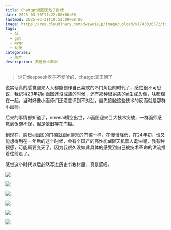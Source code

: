 ```yaml
---
title: Chatgpt画图无敌了卧槽
date: 2025-03-30T17:22:00+08:00
lastmod: 2025-03-31T10:52:00+08:00
image: https://res.cloudinary.com/dwzwo1e1p/image/upload/v1743326572/fd25d066d43767fb9cd6f1b71854132_gufcdq.png
tags:
  - AI
  - gpt
  - mygo
  - 动漫
categories:
  - 技术
description: 真是技术革命
---
```

> 说句deepseek孝子不爱听的，chatgpt真王朝了

说实话真的感觉迎来人人都能创作自己喜欢的冷门角色的时代了，感觉很不可思议，我记得23年初ai画图还没成熟的时候，还有那种很劣质的ai生成头像，啥都糊在一起，当时好像小画师们还没意识到不对劲，最先接触这些技术的反而就是那群小画师。

后来的事情都知道了，novelai横空出世，ai画图迎来巨大技术突破，一群画师感觉到饭碗不保，但是依旧存在门槛。

到现在，感觉ai画图的门槛就跟ai聊天的门槛一样，在慢慢降低，在24年初，谁又能想得到在一年后的这个时候，会有个国产的高性能ai聊天机器人诞生呢，我有种预感，可能真要变天了，因为我很久没如此具体的感受到自己被技术革命的洪流推着往前走了。

感觉这个时代以后必然写进历史书教材里，真是感叹。

![](https://res.cloudinary.com/dwzwo1e1p/image/upload/v1743326572/fd25d066d43767fb9cd6f1b71854132_gufcdq.png)

![](https://res.cloudinary.com/dwzwo1e1p/image/upload/v1743326602/b6296427d78a0e2187a9ff81c96c057_loytsy.png)

![](https://res.cloudinary.com/dwzwo1e1p/image/upload/v1743341170/7a84fdaea7ad57026a617ae28e6a178_hbxjmx.png)

![](https://res.cloudinary.com/dwzwo1e1p/image/upload/v1743341178/f4b2c6bb41588606e5d546f271789ed_knfdaj.png)

![](https://res.cloudinary.com/dwzwo1e1p/image/upload/v1743389540/ChatGPT_Image_2025%E5%B9%B43%E6%9C%8831%E6%97%A5_10_50_38_u51rga.png)

![](https://res.cloudinary.com/dwzwo1e1p/image/upload/v1743392983/316caa9d-99d8-4904-b344-966517cf462c_nvnm2w.png)
